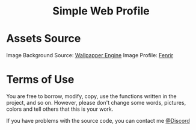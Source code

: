 <h1 align="center">Simple Web Profile<h1>

# Assets Source

Image Background Source: [Wallpapper Engine](https://steamcommunity.com/sharedfiles/filedetails/?id=2795211854)
Image Profile: [Fenrir](https://www.bilibili.com/video/BV1N24y1f7h8/)

# Terms of Use

You are free to borrow, modify, copy, use the functions written in the project, and so on. However, please don't change some words, pictures, colors and tell others that this is your work.

If you have problems with the source code, you can contact me [@Discord](https://discord.com/users/442224069899976707)